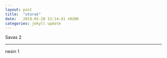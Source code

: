```yaml
---
layout: post
title:  "utorak"
date:   2019-05-28 13:14:41 +0200
categories: jekyll update
---
```



Savas 2  

***
 
nesin 1  